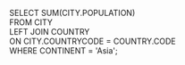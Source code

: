 SELECT SUM(CITY.POPULATION)
<br>
FROM CITY
<br>
LEFT JOIN COUNTRY
<br>
ON CITY.COUNTRYCODE = COUNTRY.CODE
<br>
WHERE CONTINENT = 'Asia';
